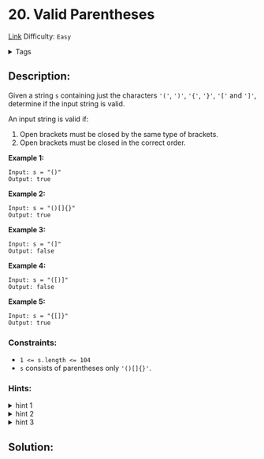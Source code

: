 # 20. Valid Parentheses
[Link](https://leetcode.com/problems/valid-parentheses/)
Difficulty: `Easy`

<details>
<summary> Tags</summary>

`String`, `Stack`
</details>

## Description:  
Given a string `s` containing just the characters `'('`, `')'`, `'{'`, `'}'`,
`'['` and `']'`, determine if the input string is valid.

An input string is valid if:

  1. Open brackets must be closed by the same type of brackets.
  2. Open brackets must be closed in the correct order.



**Example 1:**

    
    
    Input: s = "()"
    Output: true
    

**Example 2:**

    
    
    Input: s = "()[]{}"
    Output: true
    

**Example 3:**

    
    
    Input: s = "(]"
    Output: false
    

**Example 4:**

    
    
    Input: s = "([)]"
    Output: false
    

**Example 5:**

    
    
    Input: s = "{[]}"
    Output: true
    



### Constraints:

  * `1 <= s.length <= 104`
  * `s` consists of parentheses only `'()[]{}'`.

### Hints:
<details>
<summary> hint 1</summary>

An interesting property about a valid parenthesis expression is that a sub-
expression of a valid expression should also be a valid expression. (Not every
sub-expression) e.g.

    
    
    { { } [ ] [ [ [ ] ] ] } is VALID expression
              [ [ [ ] ] ]    is VALID sub-expression
      { } [ ]                is VALID sub-expression
    

Can we exploit this recursive structure somehow?


</details>
<details>
<summary> hint 2</summary>

What if whenever we encounter a matching pair of parenthesis in the
expression, we simply remove it from the expression? This would keep on
shortening the expression. e.g.

    
    
    { { ( { } ) } }
          |_|
    
    { { (      ) } }
        |______|
    
    { {          } }
      |__________|
    
    {                }
    |________________|
    
    VALID EXPRESSION!
    


</details>
<details>
<summary> hint 3</summary>

The **stack** data structure can come in handy here in representing this
recursive structure of the problem. We can't really process this from the
inside out because we don't have an idea about the overall structure. But, the
stack can help us process this recursively i.e. from outside to inwards.


</details>


## Solution:  

